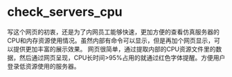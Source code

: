 # check_servers_cpu
写这个网页的初衷，还是为了内网员工能够快速，更加方便的查看仿真服务器的CPU和内存资源使用情况。虽然内部有命令可以显示，但是再加个网页显示，可以提供更加丰富的展示效果。
网页很简单，通过提取内部的CPU资源文件里的数据，然后通过网页呈现，CPU长时间>95%占用的就通过红色字体提醒。方便用户登录低资源使用的服务器。
